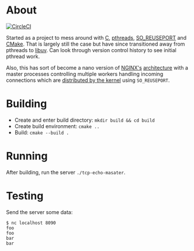 # About

[![CircleCI](https://circleci.com/gh/awiddersheim/tcp-echo.svg?style=svg)](https://circleci.com/gh/awiddersheim/tcp-echo)

Started as a project to mess around with [C][c_lang],
[pthreads][pthreads], [SO_REUSEPORT][reuseport] and [CMake][cmake]. That
is largely still the case but have since transitioned away from pthreads
to [libuv][libuv].  Can look through version control history to see
initial pthread work.

Also, this has sort of become a nano version of [NGINX's][nginx]
[architecture][nginx-arch] with a master processes controlling multiple
workers handling incoming connections which are [distributed by the
kernel][nginx-reuseport] using `SO_REUSEPORT`.

# Building

* Create and enter build directory: `mkdir build && cd build`
* Create build environment: `cmake ..`
* Build: `cmake --build .`

# Running

After building, run the server `./tcp-echo-masater`.

# Testing

Send the server some data:

```
$ nc localhost 8090
foo
foo
bar
bar
```

[c_lang]: https://en.wikipedia.org/wiki/C_(programming_language)
[cmake]: https://cmake.org/
[libuv]: https://github.com/libuv/libuv
[nginx]: https://www.nginx.com/
[nginx-arch]: https://www.nginx.com/blog/inside-nginx-how-we-designed-for-performance-scale/
[nginx-reuseport]: https://www.nginx.com/blog/socket-sharding-nginx-release-1-9-1/
[pthreads]: https://en.wikipedia.org/wiki/POSIX_Threads
[reuseport]: https://lwn.net/Articles/542629/
